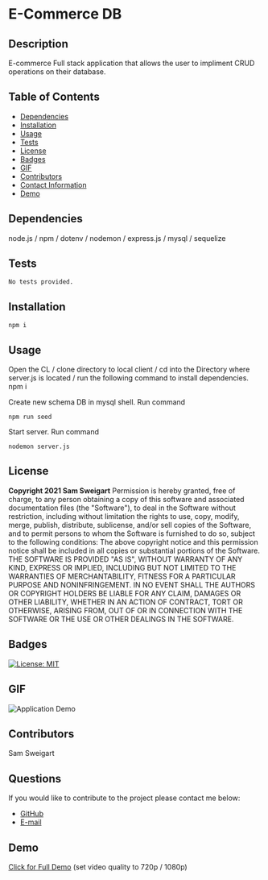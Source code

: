 # __E-Commerce DB__
## __Description__
E-commerce Full stack application that allows the user to impliment CRUD operations on their database.
## __Table of Contents__
* [Dependencies](#dependencies)
* [Installation](#installation)
* [Usage](#usage)
* [Tests](#tests)
* [License](#license)
* [Badges](#badges)
* [GIF](#gif)
* [Contributors](#contributors)
* [Contact Information](#questions)
* [Demo](#demo)
## __Dependencies__
node.js / npm / dotenv / nodemon / express.js / mysql / sequelize
## __Tests__
    No tests provided.
## __Installation__
    npm i
## __Usage__
Open the CL / clone directory to local client / cd into the Directory where server.js is located / run the following command to install dependencies.
    npm i 
    
Create new schema DB in mysql shell. Run command 
 
    npm run seed 

Start server. Run command

    nodemon server.js
## __License__
__Copyright 2021 Sam Sweigart__
Permission is hereby granted, free of charge, to any person obtaining a copy of this software and associated documentation files (the "Software"), to deal in the Software without restriction, including without limitation the rights to use, copy, modify, merge, publish, distribute, sublicense, and/or sell copies of the Software, and to permit persons to whom the Software is furnished to do so, subject to the following conditions:
The above copyright notice and this permission notice shall be included in all copies or substantial portions of the Software.
THE SOFTWARE IS PROVIDED "AS IS", WITHOUT WARRANTY OF ANY KIND, EXPRESS OR IMPLIED, INCLUDING BUT NOT LIMITED TO THE WARRANTIES OF MERCHANTABILITY, FITNESS FOR A PARTICULAR PURPOSE AND NONINFRINGEMENT. IN NO EVENT SHALL THE AUTHORS OR COPYRIGHT HOLDERS BE LIABLE FOR ANY CLAIM, DAMAGES OR OTHER LIABILITY, WHETHER IN AN ACTION OF CONTRACT, TORT OR OTHERWISE, ARISING FROM, OUT OF OR IN CONNECTION WITH THE SOFTWARE OR THE USE OR OTHER DEALINGS IN THE SOFTWARE.
## __Badges__
[![License: MIT](https://img.shields.io/badge/License-MIT-hotpink.svg)](https://opensource.org/licenses/MIT)
## __GIF__
![Application Demo](./assets/gifs/e-commerce-demo.gif)
## __Contributors__
Sam Sweigart
## __Questions__
If you would like to contribute to the project please contact me below: 
* [GitHub](https://github.com/gamgee-em)
* [E-mail](mailto:samuel.sweigart@gmail.com)
## __Demo__
[Click for Full Demo](https://drive.google.com/file/d/1obdfDkQ8w-Mxh5jY-vbiml_DNIlTrfqC/view?usp=sharing) (set video quality to 720p / 1080p)